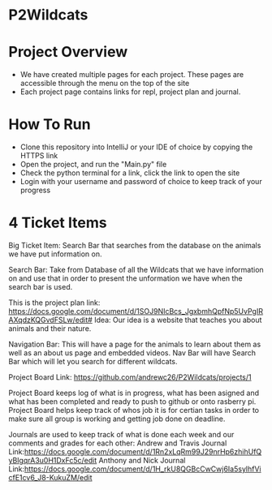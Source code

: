 # P2Wildcats

# Project Overview
- We have created multiple pages for each project. These pages are accessible through the menu on the top of the site
- Each project page contains links for repl, project plan and journal.

# How To Run 
- Clone this repository into IntelliJ or your IDE of choice by copying the HTTPS link
- Open the project, and run the "Main.py" file
- Check the python terminal for a link, click the link to open the site
- Login with your username and password of choice to keep track of your progress

# 4 Ticket Items


Big Ticket Item: Search Bar that searches from the database on the animals we have put information on.

Search Bar: Take from Database of all the Wildcats that we have information on and use that in order to present the unformation we have when the search bar is used.

This is the project plan link:
https://docs.google.com/document/d/1SOJ9NIcBcs_JgxbmhQpfNp5UvPgIRAXqdzKQGvdFSLw/edit#
Idea: Our idea is a website that teaches you about animals and their nature.

Navigation Bar: This will have a page for the animals to learn about them as well as an about us page and embedded videos.
Nav Bar will have Search Bar which will let you search for different wildcats.

Project Board Link:
https://github.com/andrewc26/P2Wildcats/projects/1

Project Board keeps log of what is in progress, what has been asigned and what has been completed and ready to push to github or onto rasberry pi.
Project Board helps keep track of whos job it is for certian tasks in order to make sure all group is working and getting job done on deadline.

Journals are used to keep track of what is done each week and our comments and grades for each other:
Andrew and Travis Journal Link:https://docs.google.com/document/d/1Rn2xLqRm99J29nrHp6zhihUfQyBIgqrA3u0H1DxFc5c/edit
Anthony and Nick Journal Link:https://docs.google.com/document/d/1H_rkU8QGBcCwCwj6Ia5sylhfVicfE1cv6_J8-KukuZM/edit




